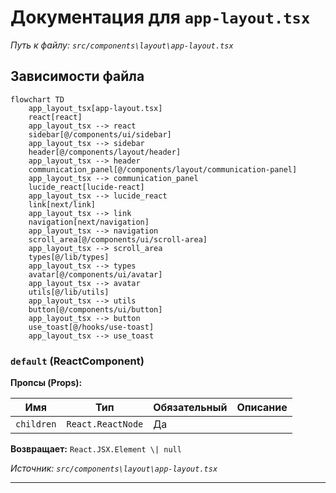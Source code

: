 # Документация для `app-layout.tsx`

*Путь к файлу: `src/components\layout\app-layout.tsx`*

## Зависимости файла

```mermaid
flowchart TD
    app_layout_tsx[app-layout.tsx]
    react[react]
    app_layout_tsx --> react
    sidebar[@/components/ui/sidebar]
    app_layout_tsx --> sidebar
    header[@/components/layout/header]
    app_layout_tsx --> header
    communication_panel[@/components/layout/communication-panel]
    app_layout_tsx --> communication_panel
    lucide_react[lucide-react]
    app_layout_tsx --> lucide_react
    link[next/link]
    app_layout_tsx --> link
    navigation[next/navigation]
    app_layout_tsx --> navigation
    scroll_area[@/components/ui/scroll-area]
    app_layout_tsx --> scroll_area
    types[@/lib/types]
    app_layout_tsx --> types
    avatar[@/components/ui/avatar]
    app_layout_tsx --> avatar
    utils[@/lib/utils]
    app_layout_tsx --> utils
    button[@/components/ui/button]
    app_layout_tsx --> button
    use_toast[@/hooks/use-toast]
    app_layout_tsx --> use_toast
```

### `default` (ReactComponent)

**Пропсы (Props):**

| Имя | Тип | Обязательный | Описание |
|---|---|---|---|
| `children` | `React.ReactNode` | Да |  |

**Возвращает:** `React.JSX.Element \| null`

*Источник: `src/components\layout\app-layout.tsx`*

---
